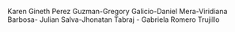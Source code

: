 Karen Gineth Perez Guzman-Gregory Galicio-Daniel Mera-Viridiana Barbosa- Julian Salva-Jhonatan Tabraj - Gabriela Romero Trujillo 

